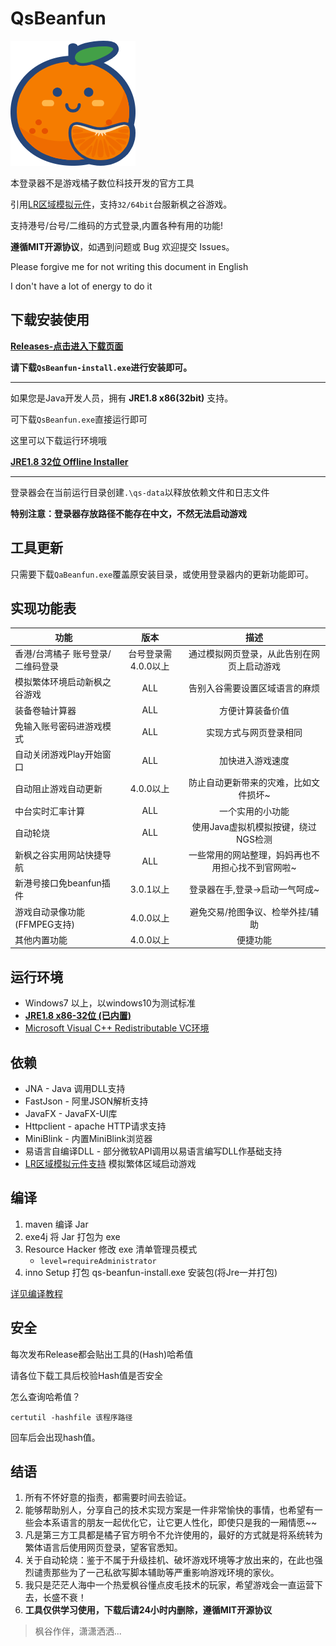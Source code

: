 # QsBeanfun

![logo](./src/main/resources/static/images/ico.png)

本登录器不是游戏橘子数位科技开发的官方工具

引用[LR区域模拟元件](https://github.com/InWILL/Locale_Remulator)，支持`32/64bit`台服新枫之谷游戏。

支持港号/台号/二维码的方式登录,内置各种有用的功能!

**遵循MIT开源协议**，如遇到问题或 Bug 欢迎提交 Issues。

Please forgive me for not writing this document in English

I don't have a lot of energy to do it

## 下载安装使用

[**Releases-点击进入下载页面**](https://github.com/starmcc/qs-beanfun/releases)

**请下载`QsBeanfun-install.exe`进行安装即可。**

---

如果您是Java开发人员，拥有 **JRE1.8 x86(32bit)** 支持。

可下载`QsBeanfun.exe`直接运行即可

这里可以下载运行环境哦

[**JRE1.8 32位 Offline Installer**](https://www.oracle.com/java/technologies/downloads/#jre8-windows)

---

登录器会在当前运行目录创建`.\qs-data`以释放依赖文件和日志文件

**特别注意：登录器存放路径不能存在中文，不然无法启动游戏**

## 工具更新

只需要下载`QaBeanfun.exe`覆盖原安装目录，或使用登录器内的更新功能即可。

## 实现功能表

| 功能                 |      版本      |            描述             |
|--------------------|:------------:|:-------------------------:|
| 香港/台湾橘子 账号登录/二维码登录 | 台号登录需4.0.0以上 |   通过模拟网页登录，从此告别在网页上启动游戏   |
| 模拟繁体环境启动新枫之谷游戏     |     ALL      |      告别入谷需要设置区域语言的麻烦      |
| 装备卷轴计算器            |     ALL      |         方便计算装备价值          |
| 免输入账号密码进游戏模式       |     ALL      |        实现方式与网页登录相同        |
| 自动关闭游戏Play开始窗口     |     ALL      |         加快进入游戏速度          |
| 自动阻止游戏自动更新         |    4.0.0以上     |    防止自动更新带来的灾难，比如文件损坏~    |
| 中台实时汇率计算           |     ALL      |         一个实用的小功能          |
| 自动轮烧               |     ALL      |   使用Java虚拟机模拟按键，绕过NGS检测   |
| 新枫之谷实用网站快捷导航       |     ALL      | 一些常用的网站整理，妈妈再也不用担心找不到官网啦~ |
| 新港号接口免beanfun插件    |   3.0.1以上    |     登录器在手,登录->启动一气呵成~     |
| 游戏自动录像功能(FFMPEG支持) |   4.0.0以上    |     避免交易/抢图争议、检举外挂/辅助     |
| 其他内置功能             |   4.0.0以上    |           便捷功能            |

## 运行环境

- Windows7 以上，以windows10为测试标准
- [**JRE1.8 x86-32位 (已内置)**](https://www.oracle.com/java/technologies/downloads/#jre8-windows)
- [Microsoft Visual C++ Redistributable VC环境](https://aka.ms/vs/17/release/vc_redist.x64.exe)

## 依赖

- JNA - Java 调用DLL支持
- FastJson - 阿里JSON解析支持
- JavaFX - JavaFX-UI库
- Httpclient - apache HTTP请求支持
- MiniBlink - 内置MiniBlink浏览器
- 易语言自编译DLL - 部分微软API调用以易语言编写DLL作基础支持
- [LR区域模拟元件支持](https://github.com/InWILL/Locale_Remulator) 模拟繁体区域启动游戏

## 编译

1. maven 编译 Jar
2. exe4j 将 Jar 打包为 exe
3. Resource Hacker 修改 exe 清单管理员模式
    - `level=requireAdministrator`
4. inno Setup 打包 qs-beanfun-install.exe 安装包(将Jre一并打包)

[详见编译教程](./build/README.md)

## 安全

每次发布Release都会贴出工具的(Hash)哈希值

请各位下载工具后校验Hash值是否安全

怎么查询哈希值？
```
certutil -hashfile 该程序路径
```
回车后会出现hash值。

## 结语

1. 所有不怀好意的指责，都需要时间去验证。
2. 能够帮助别人，分享自己的技术实现方案是一件非常愉快的事情，也希望有一些会本系语言的朋友一起优化它，让它更人性化，即使只是我的一厢情愿~~
3. 凡是第三方工具都是橘子官方明令不允许使用的，最好的方式就是将系统转为繁体语言后使用网页登录，望客官悉知。
4. 关于自动轮烧：鉴于不属于升级挂机、破坏游戏环境等才放出来的，在此也强烈谴责那些为了一己私欲写脚本辅助等严重影响游戏环境的家伙。
5. 我只是茫茫人海中一个热爱枫谷懂点皮毛技术的玩家，希望游戏会一直运营下去，长盛不衰！
6. **工具仅供学习使用，下载后请24小时内删除，遵循MIT开源协议**

> 枫谷作伴，潇潇洒洒...